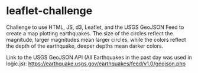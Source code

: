 # leaflet-challenge

Challenge to use HTML, JS, d3, Leaflet, and the USGS GeoJSON Feed to create a map plotting earthquakes. The size of the circles reflect the magnitude, larger magnitudes mean larger circles, while the colors reflect the depth of the earthquake, deeper depths mean darker colors.

Link to the USGS GeoJSON API (All Earthquakes in the past day was used in logic.js): https://earthquake.usgs.gov/earthquakes/feed/v1.0/geojson.php
